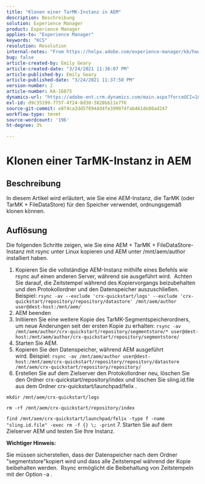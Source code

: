 ```yaml
---
title: "Klonen einer TarMK-Instanz in AEM"
description: Beschreibung
solution: Experience Manager
product: Experience Manager
applies-to: "Experience Manager"
keywords: "KCS"
resolution: Resolution
internal-notes: "From https://helpx.adobe.com/experience-manager/kb/how-to-clone-an-AEM-TarMK-instance-AEM.html"
bug: false
article-created-by: Emily Geary
article-created-date: "3/24/2021 11:36:07 PM"
article-published-by: Emily Geary
article-published-date: "3/24/2021 11:37:50 PM"
version-number: 2
article-number: KA-16875
dynamics-url: "https://adobe-ent.crm.dynamics.com/main.aspx?forceUCI=1&pagetype=entityrecord&etn=knowledgearticle&id=371b76b1-f98c-eb11-a812-000d3a58b9d1"
exl-id: d9c35199-775f-4f24-8d30-3828bb11e7f6
source-git-commit: e8f4ca2dd578944d4fe399074fab461de88ad247
workflow-type: tm+mt
source-wordcount: '196'
ht-degree: 3%

---
```


# Klonen einer TarMK-Instanz in AEM

## Beschreibung


In diesem Artikel wird erläutert, wie Sie eine AEM-Instanz, die TarMK (oder TarMK + FileDataStore) für den Speicher verwendet, ordnungsgemäß klonen können.


## Auflösung


Die folgenden Schritte zeigen, wie Sie eine AEM + TarMK + FileDataStore-Instanz mit rsync unter Linux kopieren und AEM unter /mnt/aem/author installiert haben.

1. Kopieren Sie die vollständige AEM-Instanz mithilfe eines Befehls wie rsync auf einen anderen Server, während sie ausgeführt wird.  Achten Sie darauf, die Zeitstempel während des Kopiervorgangs beizubehalten und den Protokollordner und den Datenspeicher auszuschließen.  Beispiel: `rsync -av --exclude 'crx-quickstart/logs' --exclude 'crx-quickstart/repository/repository/datastore' /mnt/aem/author user@dest-host:/mnt/aem/`
2. AEM beenden
3. Initiieren Sie eine weitere Kopie des TarMK-Segmentspeicherordners, um neue Änderungen seit der ersten Kopie zu erhalten: `rsync -av /mnt/aem/author/crx-quickstart/repository/segmentstore/* user@dest-host:/mnt/aem/author/crx-quickstart/repository/segmentstore/`
4. Starten Sie AEM.
5. Kopieren Sie den Datenspeicher, während AEM ausgeführt wird. Beispiel: `rsync -av /mnt/aem/author user@dest-host:/mnt/aem/crx-quickstart/repository/repository/datastore /mnt/aem/crx-quickstart/repository/repository/`
6. Erstellen Sie auf dem Zielserver den Protokollordner neu, löschen Sie den Ordner crx-quickstart/repository/index und löschen Sie sling.id.file aus dem Ordner crx-quickstart/launchpad/felix .

`mkdir /mnt/aem/crx-quickstart/logs`

`rm -rf /mnt/aem/crx-quickstart/repository/index`

`find /mnt/aem/crx-quickstart/launchpad/felix -type f -name "sling.id.file" -exec rm -f {} \; -print`
7. Starten Sie auf dem Zielserver AEM und testen Sie Ihre Instanz.


<b>Wichtiger Hinweis:</b>

Sie müssen sicherstellen, dass der Datenspeicher nach dem Ordner &quot;segmentstore&quot;kopiert wird und dass alle Zeitstempel während der Kopie beibehalten werden.  Rsync ermöglicht die Beibehaltung von Zeitstempeln mit der Option -a .

